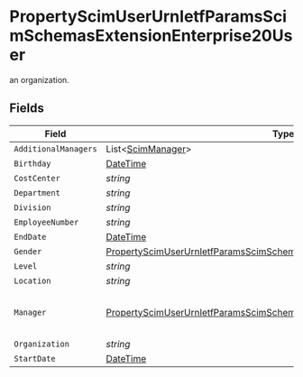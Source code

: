 # PropertyScimUserUrnIetfParamsScimSchemasExtensionEnterprise20User

an organization.


## Fields

| Field                                                                                                                                                                           | Type                                                                                                                                                                            | Required                                                                                                                                                                        | Description                                                                                                                                                                     |
| ------------------------------------------------------------------------------------------------------------------------------------------------------------------------------- | ------------------------------------------------------------------------------------------------------------------------------------------------------------------------------- | ------------------------------------------------------------------------------------------------------------------------------------------------------------------------------- | ------------------------------------------------------------------------------------------------------------------------------------------------------------------------------- |
| `AdditionalManagers`                                                                                                                                                            | List<[ScimManager](../../Models/Components/ScimManager.md)>                                                                                                                     | :heavy_minus_sign:                                                                                                                                                              | N/A                                                                                                                                                                             |
| `Birthday`                                                                                                                                                                      | [DateTime](https://learn.microsoft.com/en-us/dotnet/api/system.datetime?view=net-5.0)                                                                                           | :heavy_minus_sign:                                                                                                                                                              | N/A                                                                                                                                                                             |
| `CostCenter`                                                                                                                                                                    | *string*                                                                                                                                                                        | :heavy_minus_sign:                                                                                                                                                              | N/A                                                                                                                                                                             |
| `Department`                                                                                                                                                                    | *string*                                                                                                                                                                        | :heavy_minus_sign:                                                                                                                                                              | N/A                                                                                                                                                                             |
| `Division`                                                                                                                                                                      | *string*                                                                                                                                                                        | :heavy_minus_sign:                                                                                                                                                              | N/A                                                                                                                                                                             |
| `EmployeeNumber`                                                                                                                                                                | *string*                                                                                                                                                                        | :heavy_minus_sign:                                                                                                                                                              | N/A                                                                                                                                                                             |
| `EndDate`                                                                                                                                                                       | [DateTime](https://learn.microsoft.com/en-us/dotnet/api/system.datetime?view=net-5.0)                                                                                           | :heavy_minus_sign:                                                                                                                                                              | N/A                                                                                                                                                                             |
| `Gender`                                                                                                                                                                        | [PropertyScimUserUrnIetfParamsScimSchemasExtensionEnterprise20UserGender](../../Models/Components/PropertyScimUserUrnIetfParamsScimSchemasExtensionEnterprise20UserGender.md)   | :heavy_minus_sign:                                                                                                                                                              | N/A                                                                                                                                                                             |
| `Level`                                                                                                                                                                         | *string*                                                                                                                                                                        | :heavy_minus_sign:                                                                                                                                                              | N/A                                                                                                                                                                             |
| `Location`                                                                                                                                                                      | *string*                                                                                                                                                                        | :heavy_minus_sign:                                                                                                                                                              | N/A                                                                                                                                                                             |
| `Manager`                                                                                                                                                                       | [PropertyScimUserUrnIetfParamsScimSchemasExtensionEnterprise20UserManager](../../Models/Components/PropertyScimUserUrnIetfParamsScimSchemasExtensionEnterprise20UserManager.md) | :heavy_minus_sign:                                                                                                                                                              | "id" attribute of another User.                                                                                                                                                 |
| `Organization`                                                                                                                                                                  | *string*                                                                                                                                                                        | :heavy_minus_sign:                                                                                                                                                              | N/A                                                                                                                                                                             |
| `StartDate`                                                                                                                                                                     | [DateTime](https://learn.microsoft.com/en-us/dotnet/api/system.datetime?view=net-5.0)                                                                                           | :heavy_minus_sign:                                                                                                                                                              | N/A                                                                                                                                                                             |